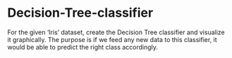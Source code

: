 # Decision-Tree-classifier
For the given ‘Iris’ dataset, create the Decision Tree classifier and visualize it graphically. The purpose is if we feed any new data to this classifier, it would be able to predict the right class accordingly.
